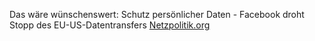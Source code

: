 Das wäre wünschenswert: Schutz persönlicher Daten - Facebook droht Stopp des EU-US-Datentransfers [Netzpolitik.org](https://netzpolitik.org/2021/schutz-persoenlicher-daten-facebook-droht-stopp-des-eu-us-datentransfers/)